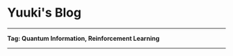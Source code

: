 #                                  Yuuki's Blog
---
**Tag: Quantum Information, Reinforcement Learning**

-------------------------


